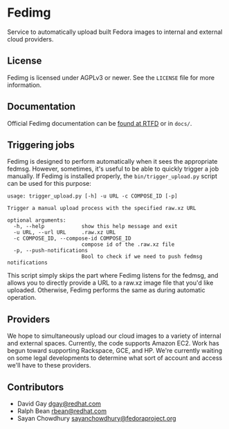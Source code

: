 # Fedimg

Service to automatically upload built Fedora images to internal and external
cloud providers.

## License

Fedimg is licensed under AGPLv3 or newer. See the `LICENSE` file for more
information.

## Documentation

Official Fedimg documentation can be [found at
RTFD](https://fedimg.readthedocs.org) or in `docs/`.

## Triggering jobs

Fedimg is designed to perform automatically when it sees the appropriate
fedmsg. However, sometimes, it's useful to be able to quickly trigger
a job manually. If Fedimg is installed properly, the `bin/trigger_upload.py`
script can be used for this purpose:

```
usage: trigger_upload.py [-h] -u URL -c COMPOSE_ID [-p]

Trigger a manual upload process with the specified raw.xz URL

optional arguments:
  -h, --help            show this help message and exit
  -u URL, --url URL     .raw.xz URL
  -c COMPOSE_ID, --compose-id COMPOSE_ID
                        compose id of the .raw.xz file
  -p, --push-notifications
                        Bool to check if we need to push fedmsg notifications
```

This script simply skips the part where Fedimg listens for the fedmsg, and
allows you to directly provide a URL to a raw.xz image file that you'd like
uploaded. Otherwise, Fedimg performs the same as during automatic operation.

## Providers

We hope to simultaneously upload our cloud images to a variety of internal and
external spaces. Currently, the code supports Amazon EC2. Work has begun
toward supporting Rackspace, GCE, and HP. We're currently waiting on some
legal developments to determine what sort of account and access we'll have
to these providers.

## Contributors

* David Gay <dgay@redhat.com>
* Ralph Bean <rbean@redhat.com>
* Sayan Chowdhury <sayanchowdhury@fedoraproject.org>
